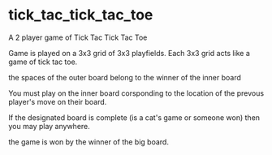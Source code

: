 # tick_tac_tick_tac_toe

A 2 player game of Tick Tac Tick Tac Toe

Game is played on a 3x3 grid of 3x3 playfields.
Each 3x3 grid acts like a game of tick tac toe.

the spaces of the outer board belong to the winner of the inner board

You must play on the inner board corsponding to the
location of the prevous player's move on their board.

If the designated board is complete (is a cat's game or someone won)
then you may play anywhere.

the game is won by the winner of the big board.
